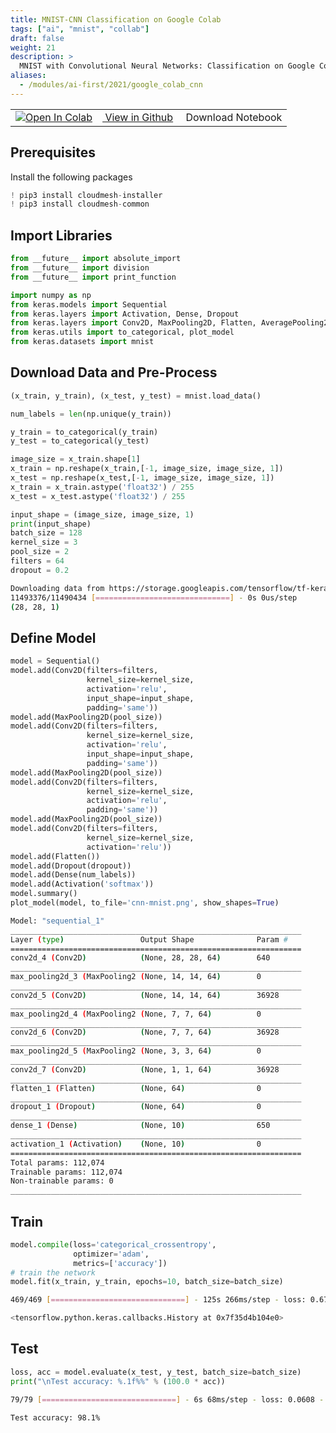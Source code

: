 ```yaml
---
title: MNIST-CNN Classification on Google Colab
tags: ["ai", "mnist", "collab"]
draft: false
weight: 21
description: >
  MNIST with Convolutional Neural Networks: Classification on Google Colab
aliases:
  - /modules/ai-first/2021/google_colab_cnn
---
```



<div class="aside">
  <table style="width:100%">
  <tr>
    <td><a href="https://colab.research.google.com/github/cybertraining-dsc/cybertraining-dsc.github.io/blob/master/content/en/modules/notebooks/mnist_cnn.ipynb" target="_parent"><img src="https://colab.research.google.com/assets/colab-badge.svg" alt="Open In Colab"/></a></td>    
    <td><a href="https://github.com/cybertraining-dsc/cybertraining-dsc.github.io/blob/master/content/en/modules/notebooks/mnist_cnn.ipynb" target="_parent"><img src="https://www.tensorflow.org/images/GitHub-Mark-32px.png" alt=""/> View in Github</a></td>
    <td><a href="https://raw.githubusercontent.com/cybertraining-dsc/cybertraining-dsc.github.io/master/content/en/modules/notebooks/mnist_cnn.ipynb" download><img src="https://www.tensorflow.org/images/download_logo_32px.png" alt=""/></a> Download Notebook</td>    
  </tr>
</table>  
</div>


## Prerequisites

Install the following packages

```python
! pip3 install cloudmesh-installer
! pip3 install cloudmesh-common
```

## Import Libraries

```python
from __future__ import absolute_import
from __future__ import division
from __future__ import print_function

import numpy as np
from keras.models import Sequential
from keras.layers import Activation, Dense, Dropout
from keras.layers import Conv2D, MaxPooling2D, Flatten, AveragePooling2D
from keras.utils import to_categorical, plot_model
from keras.datasets import mnist
```

## Download Data and Pre-Process

```python
(x_train, y_train), (x_test, y_test) = mnist.load_data()

num_labels = len(np.unique(y_train))

y_train = to_categorical(y_train)
y_test = to_categorical(y_test)

image_size = x_train.shape[1]
x_train = np.reshape(x_train,[-1, image_size, image_size, 1])
x_test = np.reshape(x_test,[-1, image_size, image_size, 1])
x_train = x_train.astype('float32') / 255
x_test = x_test.astype('float32') / 255

input_shape = (image_size, image_size, 1)
print(input_shape)
batch_size = 128
kernel_size = 3
pool_size = 2
filters = 64
dropout = 0.2
```

```bash
Downloading data from https://storage.googleapis.com/tensorflow/tf-keras-datasets/mnist.npz
11493376/11490434 [==============================] - 0s 0us/step
(28, 28, 1)
```

## Define Model

```python
model = Sequential()
model.add(Conv2D(filters=filters,
                 kernel_size=kernel_size,
                 activation='relu',
                 input_shape=input_shape,
                 padding='same'))
model.add(MaxPooling2D(pool_size))
model.add(Conv2D(filters=filters,
                 kernel_size=kernel_size,
                 activation='relu',
                 input_shape=input_shape,
                 padding='same'))
model.add(MaxPooling2D(pool_size))
model.add(Conv2D(filters=filters,
                 kernel_size=kernel_size,
                 activation='relu',
                 padding='same'))
model.add(MaxPooling2D(pool_size))
model.add(Conv2D(filters=filters,
                 kernel_size=kernel_size,
                 activation='relu'))
model.add(Flatten())
model.add(Dropout(dropout))
model.add(Dense(num_labels))
model.add(Activation('softmax'))
model.summary()
plot_model(model, to_file='cnn-mnist.png', show_shapes=True)
```

```bash
Model: "sequential_1"
_________________________________________________________________
Layer (type)                 Output Shape              Param #   
=================================================================
conv2d_4 (Conv2D)            (None, 28, 28, 64)        640       
_________________________________________________________________
max_pooling2d_3 (MaxPooling2 (None, 14, 14, 64)        0         
_________________________________________________________________
conv2d_5 (Conv2D)            (None, 14, 14, 64)        36928     
_________________________________________________________________
max_pooling2d_4 (MaxPooling2 (None, 7, 7, 64)          0         
_________________________________________________________________
conv2d_6 (Conv2D)            (None, 7, 7, 64)          36928     
_________________________________________________________________
max_pooling2d_5 (MaxPooling2 (None, 3, 3, 64)          0         
_________________________________________________________________
conv2d_7 (Conv2D)            (None, 1, 1, 64)          36928     
_________________________________________________________________
flatten_1 (Flatten)          (None, 64)                0         
_________________________________________________________________
dropout_1 (Dropout)          (None, 64)                0         
_________________________________________________________________
dense_1 (Dense)              (None, 10)                650       
_________________________________________________________________
activation_1 (Activation)    (None, 10)                0         
=================================================================
Total params: 112,074
Trainable params: 112,074
Non-trainable params: 0
_________________________________________________________________
```

## Train

```python
model.compile(loss='categorical_crossentropy',
              optimizer='adam',
              metrics=['accuracy'])
# train the network
model.fit(x_train, y_train, epochs=10, batch_size=batch_size)
```

```bash
469/469 [==============================] - 125s 266ms/step - loss: 0.6794 - accuracy: 0.7783

<tensorflow.python.keras.callbacks.History at 0x7f35d4b104e0>
```

## Test

```python
loss, acc = model.evaluate(x_test, y_test, batch_size=batch_size)
print("\nTest accuracy: %.1f%%" % (100.0 * acc))
```

```bash
79/79 [==============================] - 6s 68ms/step - loss: 0.0608 - accuracy: 0.9813

Test accuracy: 98.1%
```
